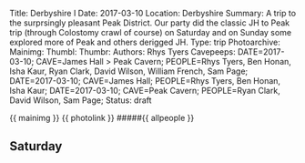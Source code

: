 Title: Derbyshire I
Date: 2017-03-10
Location: Derbyshire
Summary: A trip to the surprsingly pleasant Peak District. Our party did the classic JH to Peak trip (through Colostomy crawl of course) on Saturday and on Sunday some explored more of Peak and others derigged JH.
Type: trip
Photoarchive:
Mainimg: 
Thumbl: 
Thumbr: 
Authors: Rhys Tyers
Cavepeeps: DATE=2017-03-10; CAVE=James Hall > Peak Cavern; PEOPLE=Rhys Tyers, Ben Honan, Isha Kaur, Ryan Clark, David Wilson, William French, Sam Page;
           DATE=2017-03-10; CAVE=James Hall; PEOPLE=Rhys Tyers, Ben Honan, Isha Kaur;
           DATE=2017-03-10; CAVE=Peak Cavern; PEOPLE=Ryan Clark, David Wilson, Sam Page;
Status: draft

{{ mainimg }}
{{ photolink }}
#####{{ allpeople }}

## Saturday
